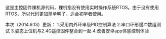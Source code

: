 ﻿这是主控固件裸机源代码，裸机指没有使用实时操作系统RTOS。由于没有使用RTOS，所以代码更加简单明了，适合初学者使用。

本次（2014.9.13）更新：
        1.采用内外环串级PID控制算法
        2.串口环形缓冲数组测试
        3.姿态上位机与2.4G遥控固件整合到一起
        4.改善安卓app体感控制体验